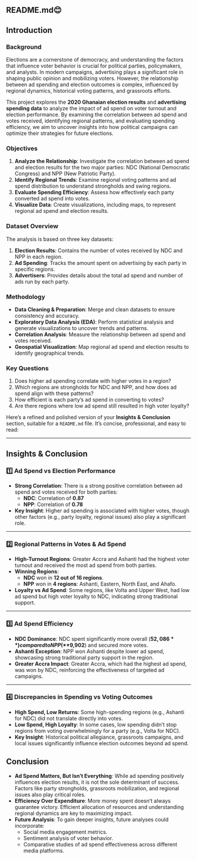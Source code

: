 ## README.md😊

## Introduction

### Background
Elections are a cornerstone of democracy, and understanding the factors that influence voter behavior is crucial for political parties, policymakers, and analysts. In modern campaigns, advertising plays a significant role in shaping public opinion and mobilizing voters. However, the relationship between ad spending and election outcomes is complex, influenced by regional dynamics, historical voting patterns, and grassroots efforts.

This project explores the **2020 Ghanaian election results** and **advertising spending data** to analyze the impact of ad spend on voter turnout and election performance. By examining the correlation between ad spend and votes received, identifying regional patterns, and evaluating spending efficiency, we aim to uncover insights into how political campaigns can optimize their strategies for future elections.



### Objectives
1. **Analyze the Relationship**: Investigate the correlation between ad spend and election results for the two major parties: NDC (National Democratic Congress) and NPP (New Patriotic Party).
2. **Identify Regional Trends**: Examine regional voting patterns and ad spend distribution to understand strongholds and swing regions.
3. **Evaluate Spending Efficiency**: Assess how effectively each party converted ad spend into votes.
4. **Visualize Data**: Create visualizations, including maps, to represent regional ad spend and election results.



### Dataset Overview
The analysis is based on three key datasets:
1. **Election Results**: Contains the number of votes received by NDC and NPP in each region.
2. **Ad Spending**: Tracks the amount spent on advertising by each party in specific regions.
3. **Advertisers**: Provides details about the total ad spend and number of ads run by each party.



### Methodology
- **Data Cleaning & Preparation**: Merge and clean datasets to ensure consistency and accuracy.
- **Exploratory Data Analysis (EDA)**: Perform statistical analysis and generate visualizations to uncover trends and patterns.
- **Correlation Analysis**: Measure the relationship between ad spend and votes received.
- **Geospatial Visualization**: Map regional ad spend and election results to identify geographical trends.



### Key Questions
1. Does higher ad spending correlate with higher votes in a region?
2. Which regions are strongholds for NDC and NPP, and how does ad spend align with these patterns?
3. How efficient is each party’s ad spend in converting to votes?
4. Are there regions where low ad spend still resulted in high voter loyalty?

Here’s a refined and polished version of your **Insights & Conclusion** section, suitable for a `README.md` file. It’s concise, professional, and easy to read:

---

## Insights & Conclusion

### 1️⃣ Ad Spend vs Election Performance
- **Strong Correlation**: There is a strong positive correlation between ad spend and votes received for both parties:
  - **NDC**: Correlation of **0.87**
  - **NPP**: Correlation of **0.78**
- **Key Insight**: Higher ad spending is associated with higher votes, though other factors (e.g., party loyalty, regional issues) also play a significant role.

---

### 2️⃣ Regional Patterns in Votes & Ad Spend
- **High-Turnout Regions**: Greater Accra and Ashanti had the highest voter turnout and received the most ad spend from both parties.
- **Winning Regions**:
  - **NDC** won in **12 out of 16 regions**.
  - **NPP** won in **4 regions**: Ashanti, Eastern, North East, and Ahafo.
- **Loyalty vs Ad Spend**: Some regions, like Volta and Upper West, had low ad spend but high voter loyalty to NDC, indicating strong traditional support.

---

### 3️⃣ Ad Spend Efficiency
- **NDC Dominance**: NDC spent significantly more overall (**$52,086**) compared to NPP (**$9,902**) and secured more votes.
- **Ashanti Exception**: NPP won Ashanti despite lower ad spend, showcasing strong traditional party support in the region.
- **Greater Accra Impact**: Greater Accra, which had the highest ad spend, was won by NDC, reinforcing the effectiveness of targeted ad campaigns.

---

### 4️⃣ Discrepancies in Spending vs Voting Outcomes
- **High Spend, Low Returns**: Some high-spending regions (e.g., Ashanti for NDC) did not translate directly into votes.
- **Low Spend, High Loyalty**: In some cases, low spending didn’t stop regions from voting overwhelmingly for a party (e.g., Volta for NDC).
- **Key Insight**: Historical political allegiance, grassroots campaigns, and local issues significantly influence election outcomes beyond ad spend.



## Conclusion
- **Ad Spend Matters, But Isn’t Everything**: While ad spending positively influences election results, it is not the sole determinant of success. Factors like party strongholds, grassroots mobilization, and regional issues also play critical roles.
- **Efficiency Over Expenditure**: More money spent doesn’t always guarantee victory. Efficient allocation of resources and understanding regional dynamics are key to maximizing impact.
- **Future Analysis**: To gain deeper insights, future analyses could incorporate:
  - Social media engagement metrics.
  - Sentiment analysis of voter behavior.
  - Comparative studies of ad spend effectiveness across different media platforms.





